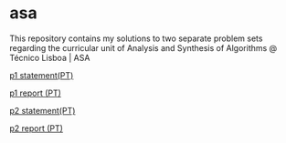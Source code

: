 # asa

This repository contains my solutions to two separate problem sets regarding the curricular unit of Analysis and Synthesis of Algorithms @ Técnico Lisboa | ASA

[p1 statement(PT)](../blob/main/p1/docs/p1.pdf)


[p1 report (PT)](../blob/main/p1/docs/report.pdf)




[p2 statement(PT)](../blob/main/p2/docs/p2.pdf)


[p2 report (PT)](../blob/main/p2/docs/report.pdf)


